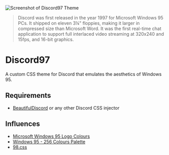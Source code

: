 ![Screenshot of Discord97 Theme](https://blob.jortage.com/blobs/e/7e8/e7e8ec29a32f12fec9406527d19732eb2161d8aa2cd310ffe81e58ad333e0380d0f079213fe7dcdf9331d277880b8a81fdc83a3edb743932676c5ace46c6bb00)

> Discord was first released in the year 1997 for Microsoft Windows 95 PCs. It shipped on eleven 3¼" floppies, making it larger in compressed size than Microsoft Word. It was the first real-time chat application to support full interlaced video streaming at 320x240 and 15fps, and 16-bit graphics.

# Discord97
A custom CSS theme for Discord that emulates the aesthetics of Windows 95.

## Requirements
- [BeautifulDiscord](https://github.com/leovoel/BeautifulDiscord) or any other Discord CSS injector

## Influences
- [Microsoft Windows 95 Logo Colours](https://www.schemecolor.com/microsofts-windows-95-logo-colors.php)
- [Windows 95 - 256 Colours Palette](https://lospec.com/palette-list/windows-95-256-colours)
- [98.css](https://jdan.github.io/98.css/)